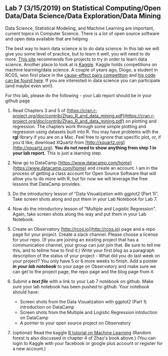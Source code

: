 ## Lab 7 (3/15/2019) on Statistical Computing/Open Data/Data Science/Data Exploration/Data Mining

Data Science, Statistical Modeling, and Machine Learning are important, current topics in Computer Science. There is a lot of open source software and open data available that are helping 

The best way to learn data science is to do data science. In this lab we will give you some level of practice, but to learn it well, you will need to do more. [This site](http://www.analyticsvidhya.com/blog/2014/11/data-science-projects-learn/) recommends five projects to try in order to learn data science. Another place to look at is [Kaggle](https://kaggle.com). Kaggle holds competitions on machine learning/data science. A couple of years ago, Diogo, a student in RCOS, won first place in the [cause-effect pairs competition](https://www.kaggle.com/c/cause-effect-pairs/forums/t/5702/code-of-top-ranking-participants/30618) and [his code can be found here](https://github.com/ProtoML/ProtoML). If you are interested in data science you can participate (and maybe even win!).

<!--Now let's look at Graduate Admissions data:

A Graduate Admssions dataset is [available in R](http://www.ats.ucla.edu/stat/data/binary.csv) If you issue a R Command str(admissions) tells you what the columns of this data set contain (namely admit (0 or 1), GRE score, GPA and Rank). There are 400 data points. First you have to convert the numerical entries into class variables) - These two command of R will do that

In R Studio select import dataset, import as CSV then rename the dataset from binary to admissions.

col_names <- names(admissions)

admissions[,col_names] <- lapply(admissions[,col_names] , factor)-->

For this lab, please do the following - your Lab report should be in your github page

1. Read Chapters 3 and 5 of [https://cran.r-project.org/doc/contrib/Zhao_R_and_data_mining.pdf](https://cran.r-project.org/doc/contrib/Zhao_R_and_data_mining.pdf) on plotting and regression. The chapters  work through some simple plotting and regression using datasets built into R. You may have problems with the **rgl** library if you are on a Mac. Feel free to ignore that specific plot, or, if you'd like, download XQuartz from [http://xquartz.org](http://xquartz.org). **You do not need to show anything from step 1 in your lab report.** This is just a learning step.
    
2. Now go to DataCamp [https://www.datacamp.com/home](https://www.datacamp.com/home) and create an account. I am in the process of getting a class account for Open Source Software that will allow you to do more with R, but for now we will leverage the free lessons that DataCamp provides.
3. Do the introductory lesson of "Data Visualization with ggplot2 (Part  1)". Take screen shots along and put them in your Lab Notebook for Lab 7.
4. Now do the introductory lesson of "Multiple and Logistic Regression". Again, take screen shots along the way and put them in your Lab Notebook.
6.  Create an Observatory [http://rcos.io](http://rcos.io) page and a repo page for your project. Create a slack channel. Please choose a license for your repo. (If you are joining an existing project that has a communication channel, your group can just join that. Be sure to tell me this, and to tellme how to find it.)
Write your first blog as a paragraph description of the status of your project - What did you do last week on your project? You only have 5 or 6 more weeks to finish. Add a pointer ***in your lab notebook*** to your page on Observatory and make sure we can get to the project page, the repo page and the blog page from it.
5. Submit a ***text file*** with a link to your Lab 7 notebook on github. Make sure your lab notebook has been pushed to github. Your notebook should have:
     * Screen shots from the Data Visualization with ggplot2 (Part  1) introduction on DataCamp
     * Screen shots from the Multiple and Logistic Regression intrduction on DataCamp
     * A pointer to your open source project on Observatory
5. (optional) Read the kaggle [R tutorial on Machine Learning](https://www.datacamp.com/courses/kaggle-tutorial-on-machine-learing-the-sinking-of-the-titanic) (Random forest is also discussed in chapter 4 of Zhao's book above.)
(You can login to Kaggle with your facebook or google plus account or register for a new account.)

